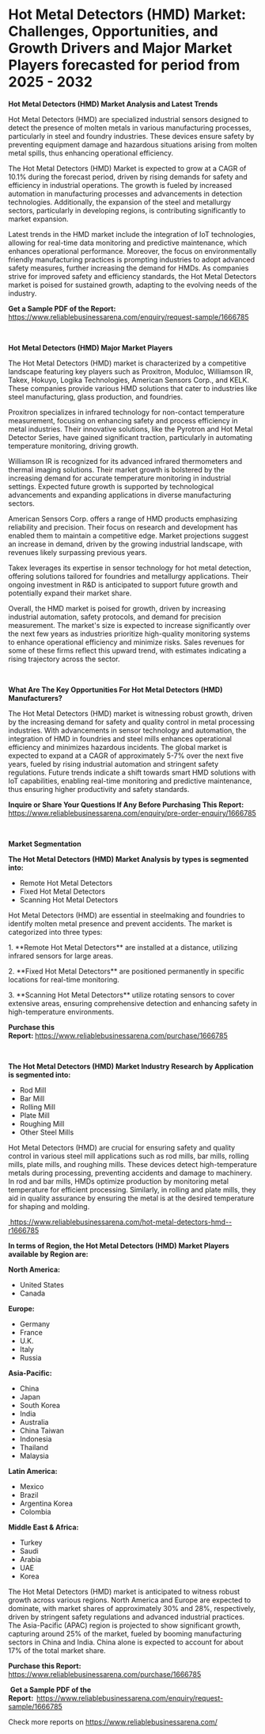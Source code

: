 <p><h1>Hot Metal Detectors (HMD) Market: Challenges, Opportunities, and Growth Drivers and Major Market Players forecasted for period from 2025 - 2032</h1></p><p><strong>Hot Metal Detectors (HMD) Market Analysis and Latest Trends</strong></p>
<p><p>Hot Metal Detectors (HMD) are specialized industrial sensors designed to detect the presence of molten metals in various manufacturing processes, particularly in steel and foundry industries. These devices ensure safety by preventing equipment damage and hazardous situations arising from molten metal spills, thus enhancing operational efficiency.</p><p>The Hot Metal Detectors (HMD) Market is expected to grow at a CAGR of 10.1% during the forecast period, driven by rising demands for safety and efficiency in industrial operations. The growth is fueled by increased automation in manufacturing processes and advancements in detection technologies. Additionally, the expansion of the steel and metallurgy sectors, particularly in developing regions, is contributing significantly to market expansion. </p><p>Latest trends in the HMD market include the integration of IoT technologies, allowing for real-time data monitoring and predictive maintenance, which enhances operational performance. Moreover, the focus on environmentally friendly manufacturing practices is prompting industries to adopt advanced safety measures, further increasing the demand for HMDs. As companies strive for improved safety and efficiency standards, the Hot Metal Detectors market is poised for sustained growth, adapting to the evolving needs of the industry.</p></p>
<p><strong>Get a Sample PDF of the Report:&nbsp;</strong> <a href="https://www.reliablebusinessarena.com/enquiry/request-sample/1666785?utm_campaign=2177&utm_medium=2&utm_source=Github&utm_content=ia&utm_term=27022025&utm_id=hot-metal-detectors-hmd">https://www.reliablebusinessarena.com/enquiry/request-sample/1666785</a></p>
<p>&nbsp;</p>
<p><strong>Hot Metal Detectors (HMD) Major Market Players</strong></p>
<p><p>The Hot Metal Detectors (HMD) market is characterized by a competitive landscape featuring key players such as Proxitron, Moduloc, Williamson IR, Takex, Hokuyo, Logika Technologies, American Sensors Corp., and KELK. These companies provide various HMD solutions that cater to industries like steel manufacturing, glass production, and foundries.</p><p>Proxitron specializes in infrared technology for non-contact temperature measurement, focusing on enhancing safety and process efficiency in metal industries. Their innovative solutions, like the Pyrotron and Hot Metal Detector Series, have gained significant traction, particularly in automating temperature monitoring, driving growth.</p><p>Williamson IR is recognized for its advanced infrared thermometers and thermal imaging solutions. Their market growth is bolstered by the increasing demand for accurate temperature monitoring in industrial settings. Expected future growth is supported by technological advancements and expanding applications in diverse manufacturing sectors.</p><p>American Sensors Corp. offers a range of HMD products emphasizing reliability and precision. Their focus on research and development has enabled them to maintain a competitive edge. Market projections suggest an increase in demand, driven by the growing industrial landscape, with revenues likely surpassing previous years.</p><p>Takex leverages its expertise in sensor technology for hot metal detection, offering solutions tailored for foundries and metallurgy applications. Their ongoing investment in R&D is anticipated to support future growth and potentially expand their market share.</p><p>Overall, the HMD market is poised for growth, driven by increasing industrial automation, safety protocols, and demand for precision measurement. The market's size is expected to increase significantly over the next few years as industries prioritize high-quality monitoring systems to enhance operational efficiency and minimize risks. Sales revenues for some of these firms reflect this upward trend, with estimates indicating a rising trajectory across the sector.</p></p>
<p>&nbsp;</p>
<p><strong>What Are The Key Opportunities For Hot Metal Detectors (HMD) Manufacturers?</strong></p>
<p><p>The Hot Metal Detectors (HMD) market is witnessing robust growth, driven by the increasing demand for safety and quality control in metal processing industries. With advancements in sensor technology and automation, the integration of HMD in foundries and steel mills enhances operational efficiency and minimizes hazardous incidents. The global market is expected to expand at a CAGR of approximately 5-7% over the next five years, fueled by rising industrial automation and stringent safety regulations. Future trends indicate a shift towards smart HMD solutions with IoT capabilities, enabling real-time monitoring and predictive maintenance, thus ensuring higher productivity and safety standards.</p></p>
<p><strong>Inquire or Share Your Questions If Any Before Purchasing This Report:</strong> <a href="https://www.reliablebusinessarena.com/enquiry/pre-order-enquiry/1666785?utm_campaign=2177&utm_medium=2&utm_source=Github&utm_content=ia&utm_term=27022025&utm_id=hot-metal-detectors-hmd">https://www.reliablebusinessarena.com/enquiry/pre-order-enquiry/1666785</a></p>
<p>&nbsp;</p>
<p><strong>Market Segmentation</strong></p>
<p><strong>The Hot Metal Detectors (HMD) Market Analysis by types is segmented into:</strong></p>
<p><ul><li>Remote Hot Metal Detectors</li><li>Fixed Hot Metal Detectors</li><li>Scanning Hot Metal Detectors</li></ul></p>
<p><p>Hot Metal Detectors (HMD) are essential in steelmaking and foundries to identify molten metal presence and prevent accidents. The market is categorized into three types: </p><p>1. **Remote Hot Metal Detectors** are installed at a distance, utilizing infrared sensors for large areas.</p><p>2. **Fixed Hot Metal Detectors** are positioned permanently in specific locations for real-time monitoring.</p><p>3. **Scanning Hot Metal Detectors** utilize rotating sensors to cover extensive areas, ensuring comprehensive detection and enhancing safety in high-temperature environments.</p></p>
<p><strong>Purchase this Report:&nbsp;</strong><a href="https://www.reliablebusinessarena.com/purchase/1666785?utm_campaign=2177&utm_medium=2&utm_source=Github&utm_content=ia&utm_term=27022025&utm_id=hot-metal-detectors-hmd">https://www.reliablebusinessarena.com/purchase/1666785</a></p>
<p>&nbsp;</p>
<p><strong>The Hot Metal Detectors (HMD) Market Industry Research by Application is segmented into:</strong></p>
<p><ul><li>Rod Mill</li><li>Bar Mill</li><li>Rolling Mill</li><li>Plate Mill</li><li>Roughing Mill</li><li>Other Steel Mills</li></ul></p>
<p><p>Hot Metal Detectors (HMD) are crucial for ensuring safety and quality control in various steel mill applications such as rod mills, bar mills, rolling mills, plate mills, and roughing mills. These devices detect high-temperature metals during processing, preventing accidents and damage to machinery. In rod and bar mills, HMDs optimize production by monitoring metal temperature for efficient processing. Similarly, in rolling and plate mills, they aid in quality assurance by ensuring the metal is at the desired temperature for shaping and molding.</p></p>
<p><a href="https://www.reliablebusinessarena.com/hot-metal-detectors-hmd--r1666785?utm_campaign=2177&utm_medium=2&utm_source=Github&utm_content=ia&utm_term=27022025&utm_id=hot-metal-detectors-hmd">&nbsp;https://www.reliablebusinessarena.com/hot-metal-detectors-hmd--r1666785</a></p>
<p><strong>In terms of Region, the Hot Metal Detectors (HMD) Market Players available by Region are:</strong></p>
<p>
    <p> <strong> North America: </strong>
        <ul>
            <li>United States</li>
            <li>Canada</li>
        </ul>
        </p> 
    <p> <strong> Europe: </strong>
        <ul>
            <li>Germany</li>
            <li>France</li>
            <li>U.K.</li>
            <li>Italy</li>
            <li>Russia</li>
        </ul>
        </p> 
    <p> <strong> Asia-Pacific: </strong>
        <ul>
            <li>China</li>
            <li>Japan</li>
            <li>South Korea</li>
            <li>India</li>
            <li>Australia</li>
            <li>China Taiwan</li>
            <li>Indonesia</li>
            <li>Thailand</li>
            <li>Malaysia</li>
        </ul>
        </p> 
    <p> <strong> Latin America: </strong>
        <ul>
            <li>Mexico</li>
            <li>Brazil</li>
            <li>Argentina Korea</li>
            <li>Colombia</li>
        </ul>
        </p> 
    <p> <strong> Middle East & Africa: </strong>
        <ul>
            <li>Turkey</li>
            <li>Saudi</li>
            <li>Arabia</li>
            <li>UAE</li>
            <li>Korea</li>
        </ul>
    </p>
    </p>
<p><p>The Hot Metal Detectors (HMD) market is anticipated to witness robust growth across various regions. North America and Europe are expected to dominate, with market shares of approximately 30% and 28%, respectively, driven by stringent safety regulations and advanced industrial practices. The Asia-Pacific (APAC) region is projected to show significant growth, capturing around 25% of the market, fueled by booming manufacturing sectors in China and India. China alone is expected to account for about 17% of the total market share.</p></p>
<p><strong>Purchase this Report: </strong><a href="https://www.reliablebusinessarena.com/purchase/1666785?utm_campaign=2177&utm_medium=2&utm_source=Github&utm_content=ia&utm_term=27022025&utm_id=hot-metal-detectors-hmd">https://www.reliablebusinessarena.com/purchase/1666785</a></p>
<p>&nbsp;<strong>Get a Sample PDF of the Report:&nbsp;&nbsp;</strong><a href="https://www.reliablebusinessarena.com/enquiry/request-sample/1666785?utm_campaign=2177&utm_medium=2&utm_source=Github&utm_content=ia&utm_term=27022025&utm_id=hot-metal-detectors-hmd">https://www.reliablebusinessarena.com/enquiry/request-sample/1666785</a></p>
<p><strong></strong></p>
<p>Check more reports on <a href="https://www.reliablebusinessarena.com/?utm_campaign=2177&utm_medium=2&utm_source=Github&utm_content=ia&utm_term=27022025&utm_id=hot-metal-detectors-hmd">https://www.reliablebusinessarena.com/</a></p>